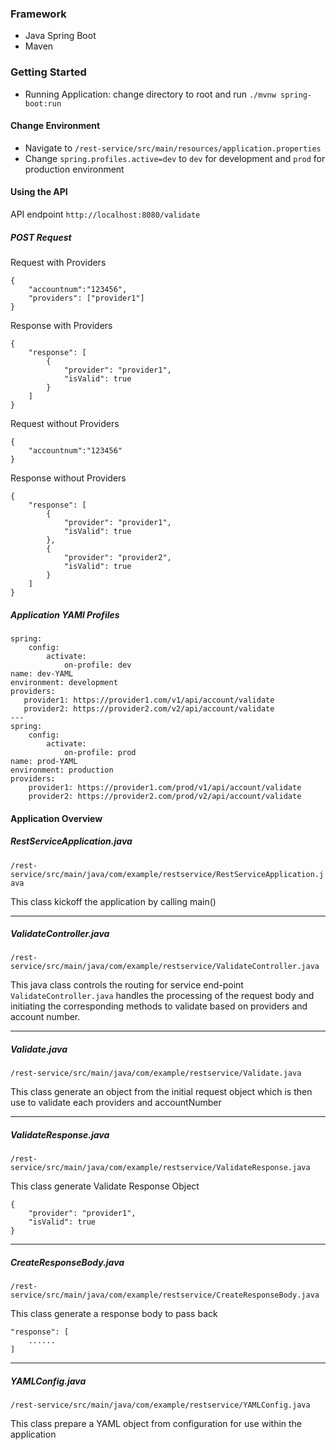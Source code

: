 ###	Framework
*	Java Spring Boot <br>
*	Maven <br> 


###	Getting Started
*	Running Application: change directory to root and run `./mvnw spring-boot:run`

#### 	Change Environment
*	Navigate to `/rest-service/src/main/resources/application.properties` <br>
*	Change `spring.profiles.active=dev` to `dev` for development and `prod` for production environment

####		Using the API
API endpoint `http://localhost:8080/validate`

#####	POST Request <br>
Request with Providers
		
	{
		"accountnum":"123456",
		"providers": ["provider1"]
	}
	
Response with Providers

	{
	    "response": [
	        {
	            "provider": "provider1",
	            "isValid": true
	        }
	    ]
	}
		
Request without Providers

	{
		"accountnum":"123456"
	}
	
Response without Providers

	{
	    "response": [
	        {
	            "provider": "provider1",
	            "isValid": true
	        },
	        {
	            "provider": "provider2",
	            "isValid": true
	        }
	    ]
	}
	
#####	Application YAMl Profiles
	spring:
	    config:
	        activate:
	            on-profile: dev
	name: dev-YAML
	environment: development
	providers:
	   provider1: https://provider1.com/v1/api/account/validate
	   provider2: https://provider2.com/v2/api/account/validate
	---
	spring:
	    config:
	        activate:
	            on-profile: prod
	name: prod-YAML
	environment: production
	providers:
	    provider1: https://provider1.com/prod/v1/api/account/validate
	    provider2: https://provider2.com/prod/v2/api/account/validate
	    
####	Application Overview
#####	RestServiceApplication.java
`/rest-service/src/main/java/com/example/restservice/RestServiceApplication.java`<br>

This class kickoff the application by calling main()
___

#####	ValidateController.java <br>
`/rest-service/src/main/java/com/example/restservice/ValidateController.java` <br>

This java class controls the routing for service end-point<br>
`ValidateController.java` handles the processing of the request body and initiating the corresponding methods to validate based on providers and account number.
	
___

#####	Validate.java <br>
`/rest-service/src/main/java/com/example/restservice/Validate.java` <br>

This class generate an object from the initial request object which is then use to validate each providers and accountNumber<br>
	
___

#####	ValidateResponse.java <br>
`/rest-service/src/main/java/com/example/restservice/ValidateResponse.java` <br>

This class generate Validate Response Object<br>

	{
        "provider": "provider1",
        "isValid": true
    }
	
___
	
#####	CreateResponseBody.java <br>
`/rest-service/src/main/java/com/example/restservice/CreateResponseBody.java` <br>

This class generate a response body to pass back<br>

	"response": [
	    ......
	]
	
___

#####	YAMLConfig.java
`/rest-service/src/main/java/com/example/restservice/YAMLConfig.java` <br>

This class prepare a YAML object from configuration for use within the application